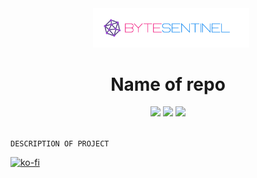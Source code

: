 <div align="center">
    <img src="./.assets/bytesentinel.png" width="250px" style="margin-left: 10px" />
</div>

<h1 align="center">
  Name of repo
</h1>

<div align="center">
    <img src="https://img.shields.io/github/downloads/bytesentinel-io/REPO/total?style=for-the-badge" />
    <img src="https://img.shields.io/github/last-commit/bytesentinel-io/REPO?color=%231BCBF2&style=for-the-badge" />
    <img src="https://img.shields.io/github/issues/bytesentinel-io/REPO?style=for-the-badge" />
</div>

<br />

`DESCRIPTION OF PROJECT`

[![ko-fi](https://ko-fi.com/img/githubbutton_sm.svg)](https://ko-fi.com/Z8Z8JPE9P)